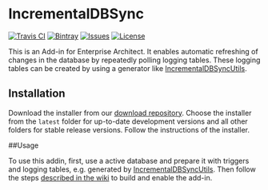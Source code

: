 # IncrementalDBSync

[![Travis CI](https://img.shields.io/travis/Cooperate-Project/EnterpriseArchitectBridgeEAAddin.svg)](https://travis-ci.org/Cooperate-Project/EnterpriseArchitectBridgeEAAddin)
[![Bintray](https://img.shields.io/bintray/v/cooperate-project/EnterpriseArchitectBridgeEAAddin/installers.svg)](https://dl.bintray.com/cooperate-project/EnterpriseArchitectBridgeEAAddin/installers)
[![Issues](https://img.shields.io/github/issues/Cooperate-Project/EnterpriseArchitectBridgeEAAddin.svg)](https://github.com/Cooperate-Project/EnterpriseArchitectBridgeEAAddin/issues)
[![License](https://img.shields.io/github/license/Cooperate-Project/EnterpriseArchitectBridgeEAAddin.svg)](https://raw.githubusercontent.com/Cooperate-Project/EnterpriseArchitectBridgeEAAddin/master/LICENSE)

This is an Add-in for Enterprise Architect. It enables automatic refreshing of changes in the database by repeatedly polling logging tables.
These logging tables can be created by using a generator like [IncrementalDBSyncUtils](https://github.com/Cooperate-Project/IncrementalDBSyncUtils).

## Installation
Download the installer from our [download repository](https://dl.bintray.com/cooperate-project/EnterpriseArchitectBridgeEAAddin/installers). Choose the installer from the `latest` folder for up-to-date development versions and all other folders for stable release versions. Follow the instructions of the installer.

##Usage

To use this addin, first, use a active database and prepare it with triggers and logging tables, e.g. generated by [IncrementalDBSyncUtils](https://github.com/Cooperate-Project/IncrementalDBSyncUtils).
Then follow the steps [described in the wiki](https://github.com/Cooperate-Project/IncrementalDBSync/wiki/Enterprise-Architect-Addins) to build and enable the add-in.
